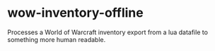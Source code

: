 # wow-inventory-offline
Processes a World of Warcraft inventory export from a lua datafile to something more human readable.
